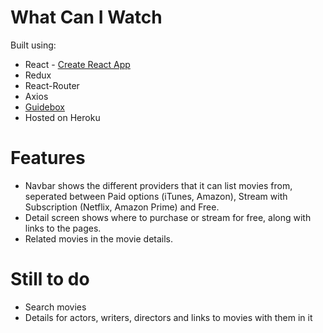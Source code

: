 # What Can I Watch

Built using:
* React - [Create React App](https://github.com/facebookincubator/create-react-app)
* Redux
* React-Router
* Axios
* [Guidebox](https://www.guidebox.com)
* Hosted on Heroku

# Features

* Navbar shows the different providers that it can list movies from, seperated between Paid options (iTunes, Amazon), Stream with Subscription (Netflix, Amazon Prime) and Free.
* Detail screen shows where to purchase or stream for free, along with links to the pages.
* Related movies in the movie details.

# Still to do

* Search movies
* Details for actors, writers, directors and links to movies with them in it
